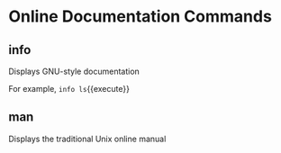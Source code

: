 # Online Documentation Commands


## info

Displays GNU-style documentation

For example, `info ls`{{execute}}

## man

Displays the traditional Unix online manual

